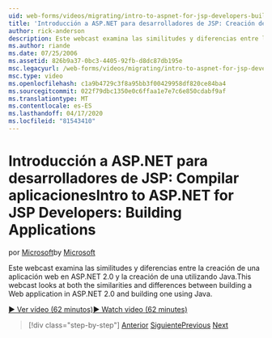 ```yaml
---
uid: web-forms/videos/migrating/intro-to-aspnet-for-jsp-developers-building-applications
title: 'Introducción a ASP.NET para desarrolladores de JSP: Creación de aplicaciones Microsoft Docs'
author: rick-anderson
description: Este webcast examina las similitudes y diferencias entre la creación de una aplicación web en ASP.NET 2.0 y la creación de una utilizando Java.
ms.author: riande
ms.date: 07/25/2006
ms.assetid: 826b9a37-0bc3-4405-92fb-d8dc87db195e
msc.legacyurl: /web-forms/videos/migrating/intro-to-aspnet-for-jsp-developers-building-applications
msc.type: video
ms.openlocfilehash: c1a9b4729c3f8a95bb3f00429958df820ce84ba4
ms.sourcegitcommit: 022f79dbc1350e0c6ffaa1e7e7c6e850cdabf9af
ms.translationtype: MT
ms.contentlocale: es-ES
ms.lasthandoff: 04/17/2020
ms.locfileid: "81543410"
---
```

# <a name="intro-to-aspnet-for-jsp-developers-building-applications"></a><span data-ttu-id="c7037-103">Introducción a ASP.NET para desarrolladores de JSP: Compilar aplicaciones</span><span class="sxs-lookup"><span data-stu-id="c7037-103">Intro to ASP.NET for JSP Developers: Building Applications</span></span>

<span data-ttu-id="c7037-104">por [Microsoft](https://github.com/microsoft)</span><span class="sxs-lookup"><span data-stu-id="c7037-104">by [Microsoft](https://github.com/microsoft)</span></span>

<span data-ttu-id="c7037-105">Este webcast examina las similitudes y diferencias entre la creación de una aplicación web en ASP.NET 2.0 y la creación de una utilizando Java.</span><span class="sxs-lookup"><span data-stu-id="c7037-105">This webcast looks at both the similarities and differences between building a Web application in ASP.NET 2.0 and building one using Java.</span></span>

[<span data-ttu-id="c7037-106">&#9654; Ver vídeo (62 minutos)</span><span class="sxs-lookup"><span data-stu-id="c7037-106">&#9654; Watch video (62 minutes)</span></span>](https://channel9.msdn.com/Blogs/ASP-NET-Site-Videos/intro-to-aspnet-for-jsp-developers-building-applications)

> [!div class="step-by-step"]
> <span data-ttu-id="c7037-107">[Anterior](intro-to-aspnet-for-jsp-developers-welcome-to-aspnet-20.md)
> [Siguiente](intro-to-aspnet-for-coldfusion-developers-adding-aspnet-to-your-repertoire.md)</span><span class="sxs-lookup"><span data-stu-id="c7037-107">[Previous](intro-to-aspnet-for-jsp-developers-welcome-to-aspnet-20.md)
[Next](intro-to-aspnet-for-coldfusion-developers-adding-aspnet-to-your-repertoire.md)</span></span>

